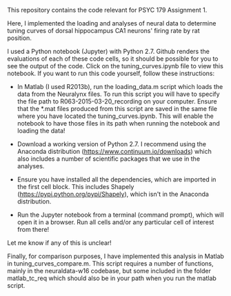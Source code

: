 This repository contains the code relevant for PSYC 179 Assignment 1.

Here, I implemented the loading and analyses of neural data to determine tuning curves of dorsal hippocampus CA1 neurons' firing rate by rat position.

I used a Python notebook (Jupyter) with Python 2.7. Github renders the evaluations of each of these code cells, so it should be possible for you to see the output of the code. Click on the tuning_curves.ipynb file to view this notebook. If you want to run this code yourself, follow these instructions:

- In Matlab (I used R2013b), run the loading_data.m script which loads the data from the Neuralynx files. To run this script you will have to specify the file path to R063-2015-03-20_recording on your computer. Ensure that the *.mat files produced from this script are saved in the same file where you have located the tuning_curves.ipynb. This will enable the notebook to have those files in its path when running the notebook and loading the data!

- Download a working version of Python 2.7. I recommend using the Anaconda distribution (https://www.continuum.io/downloads) which also includes a number of scientific packages that we use in the analyses. 

- Ensure you have installed all the dependencies, which are imported in the first cell block. This includes Shapely (https://pypi.python.org/pypi/Shapely), which isn't in the Anaconda distribution. 

- Run the Jupyter notebook from a terminal (command prompt), which will open it in a browser. Run all cells and/or any particular cell of interest from there!

Let me know if any of this is unclear! 

Finally, for comparison purposes, I have implemented this analysis in Matlab in tuning_curves_compare.m. This script requires a number of functions, mainly in the neuraldata-w16 codebase, but some included in the folder matlab_tc_req which should also be in your path when you run the matlab script.